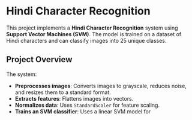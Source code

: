 # Hindi Character Recognition

This project implements a **Hindi Character Recognition** system using **Support Vector Machines (SVM)**. The model is trained on a dataset of Hindi characters and can classify images into 25 unique classes.

## **Project Overview**
The system:
- **Preprocesses images**: Converts images to grayscale, reduces noise, and resizes them to a standard format.
- **Extracts features**: Flattens images into vectors.
- **Normalizes data**: Uses `StandardScaler` for feature scaling.
- **Trains an SVM classifier**: Uses a linear SVM model for
